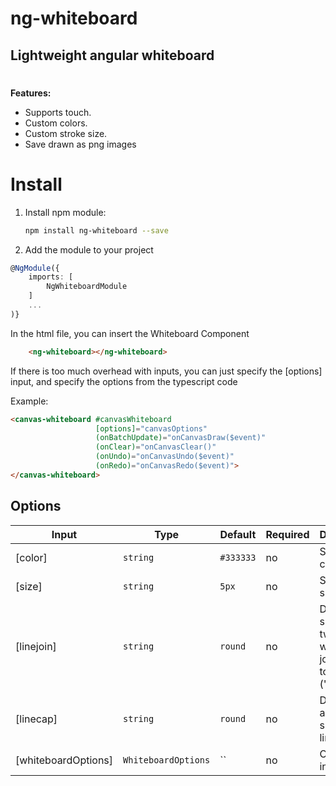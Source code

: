 # ng-whiteboard


## Lightweight angular whiteboard

#
**Features:**<br/>
- Supports touch.
- Custom colors.
- Custom stroke size.
- Save drawn as png images

# Install

1. Install npm module:

    ```bash
    npm install ng-whiteboard --save
    ```
2. Add the module to your project

```typescript
@NgModule({
    imports: [
        NgWhiteboardModule
    ]
    ...
)}
```


In the html file, you can insert the Whiteboard Component

```html
    <ng-whiteboard></ng-whiteboard>
```

If there is too much overhead with inputs, you can just specify the [options] input, and specify the options from the typescript code

Example:
```html
<canvas-whiteboard #canvasWhiteboard
                   [options]="canvasOptions"
                   (onBatchUpdate)="onCanvasDraw($event)"
                   (onClear)="onCanvasClear()"
                   (onUndo)="onCanvasUndo($event)"
                   (onRedo)="onCanvasRedo($event)">
</canvas-whiteboard>
```


## Options
| Input  | Type | Default | Required | Description |
| ------------- | ------------- | ------------- | ------------- | ------------- |
| [color] | `string` |  `#333333` | no | Set brush color |
| [size] | `string` |  `5px` | no | Set brush size |
| [linejoin] | `string` |  `round` | no | Define the shape of two lines when joined together ('miter' | 'round' | 'bevel' | 'miter-clip' | 'arcs') |
| [linecap] | `string` |  `round` | no | Define start and end shape of line ('butt' | 'square' | 'round') |
| [whiteboardOptions] | `WhiteboardOptions` |  `` | no | Object of all inputs |